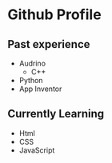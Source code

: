 # Github Profile

## Past experience
<ul>
  <li>Audrino<ul>
    <li>C++</li>
  </ul> 
  </li>
  <li>Python</li>
  <li>App Inventor</li>
</ul>

## Currently Learning
<ul>
  <li>Html</li>
  <li>CSS</li>
  <li>JavaScript</li>
</ul>


